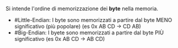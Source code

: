 Si intende l'ordine di memorizzazione dei **byte** nella memoria.  

* #Little-Endian: I byte sono memorizzati a partire dal byte MENO significativo (più popolare) (es 0x AB CD -> CD AB)
* #Big-Endian: I byete sono memorizzati a partire dal byte PIÙ significativo (es 0x AB CD -> AB CD)